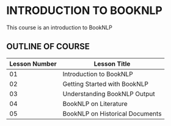 # INTRODUCTION TO BOOKNLP
This course is an introduction to BookNLP

## OUTLINE OF COURSE


| Lesson Number      | Lesson Title |
| ----------- | ----------- |
|01 |Introduction to BookNLP|
|02 |Getting Started with BookNLP |
|03 |Understanding BookNLP Output |
|04 |BookNLP on Literature |
|05 |BookNLP on Historical Documents|